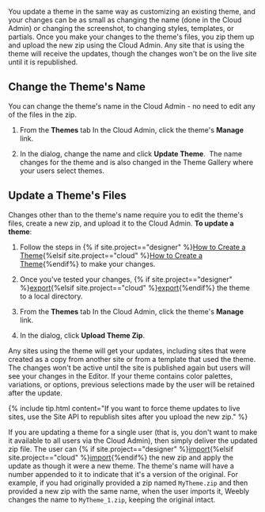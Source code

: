 You update a theme in the same way as customizing an existing theme, and your changes can be as small as changing the name (done in the Cloud Admin) or changing the screenshot, to changing styles, templates, or partials. Once you make your changes to the theme's files, you zip them up and upload the new zip using the <a data-container="body" data-toggle="popover" data-content="{{site.data.glossary.Cloud_Admin}}">Cloud Admin</a>. Any site that is using the theme will receive the updates, though the changes won't be on the live site until it is republished.

## Change the Theme's Name

You can change the theme's name in the Cloud Admin - no need to edit any of the files in the zip.

1. From the **Themes** tab In the Cloud Admin, click the theme's **Manage** link.

2. In the dialog, change the name and click **Update Theme**.
​   The name changes for the theme and is also changed in the Theme Gallery where your users select themes.

## ​Update a Theme's Files

Changes other than to the theme's name require you to edit the theme's files, create a new zip, and upload it to the Cloud Admin.
​
**​To update a theme**:
1. Follow the steps in {% if site.project=="designer" %}[How to Create a Theme](ds_themes_create.html){%elsif site.project=="cloud" %}[How to Create a Theme](cl_themes_create.html){%endif%} to make your changes.

2. Once you've tested your changes, {% if site.project=="designer" %}[export](ds_themes_import_export.html){%elsif site.project=="cloud" %}[export](cl_themes_import_export.html){%endif%} the theme to a local directory.

3. From the **Themes** tab In the Cloud Admin, click the theme's **Manage** link.

4. In the dialog, click **Upload Theme Zip**.

Any sites using the theme will get your updates, including sites that were created as a copy from another site or from a template that used the theme. The changes won't be active until the site is published again but users will see your changes in the Editor. If your theme contains color palettes, variations, or options, previous selections made by the user will be retained after the update.

{% include tip.html content="If you want to force theme updates to live sites, use the Site API to republish sites after you upload the new zip." %}<!--todo: link-->

If you are updating a theme for a single user (that is, you don't want to make it available to all users via the Cloud Admin), then simply deliver the updated zip file. The user can {% if site.project=="designer" %}[import](ds_themes_import_export.html){%elsif site.project=="cloud" %}[import](cl_themes_import_export.html){%endif%} the new zip and apply the update as though it were a new theme. The theme's name will have a number appended to it to indicate that it's a version of the original. For example, if you had originally provided a zip named `MyTheme.zip` and then provided a new zip with the same name, when the user imports it, Weebly changes the name to `MyTheme_1.zip`, keeping the original intact.